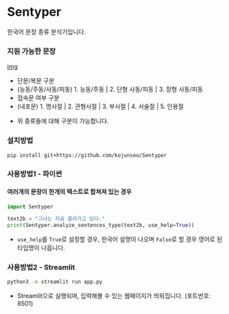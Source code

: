 # Sentyper
한국어 문장 종류 분석기입니다.


### 지원 가능한 문장

[img](./src/문장구분.png)

- 단문/복문 구분
- (능동/주동/사동/피동) 1. 능동/주동 | 2. 단형 사동/피동 | 3. 장형 사동/피동
- 접속문 여부 구분
- (내포문) 1. 명사절 | 2. 관형사절 | 3. 부사절 | 4. 서술절 | 5. 인용절

* 위 종류들에 대해 구분이 가능합니다.

### 설치방법
```bash
pip install git+https://github.com/kojunseo/Sentyper
```


### 사용방법1 - 파이썬

#### 여러개의 문장이 한개의 텍스트로 합쳐져 있는 경우
```python
import Sentyper

text2b = "그녀는 지금 끌려가고 있다." 
print(Sentyper.analyze_sentences_type(text2b, use_help=True))
```
* `use_help`를 `True`로 설정할 경우, 한국어 설명이 나오며 `False`로 할 경우 영어로 된 타입명이 나옵니다.


### 사용방법2 - Streamlit
```bash
python3 -m streamlit run app.py
```
* Streamlit으로 실행되며, 입력해볼 수 있는 웹페이지가 띄워집니다. (포트번호: 8501)